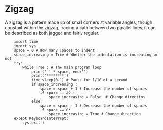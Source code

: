 # Zigzag
A zigzag is a pattern made up of small corners at variable angles, though constant within the zigzag, tracing a path between two parallel lines; it can be described as both jagged and fairly regular. 


        import time
        import sys
        space = 0 # How many spaces to indent
        space_increasing = True # Whether the indentation is increasing or not
        try:
            while True : # The main program loop
                print(' ' * space, end='')
                print('********')
                time.sleep(0.1) # Pause for 1/10 of a second
                if space_increasing :
                    space = space + 1 # Increase the number of spaces
                    if space == 20 :
                        space_increasing = False  # Change direction
                else:
                    space = space - 1 # Decrease the number of spaces
                    if space == 0:
                        space_increasing = True # Change direction
        except KeyboardInterrupt:
            sys.exit()

